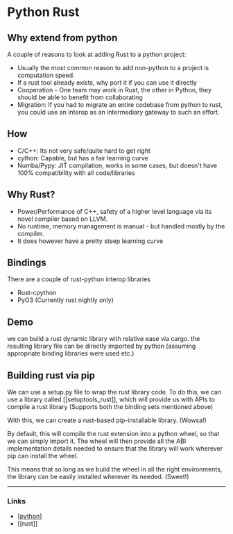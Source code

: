 # Python Rust

## Why extend from python
A couple of reasons to look at adding Rust to a python project:
- Usually the most common reason to add non-python to a project is computation speed.
- If a rust tool already exists, why port it if you can use it directly
- Cooperation - One team may work in Rust, the other in Python, they should
  be able to benefit from collaborating
- Migration: If you had to migrate an entire codebase from python to rust,
  you could use an interop as an intermediary gateway to such an effort.

## How
- C/C++: Its not very safe/quite hard to get right
- cython: Capable, but has a fair learning curve
- Numba/Pypy: JIT compilation, works in some cases, but doesn't have 100%
  compatibility with all code/libraries

## Why Rust?
- Power/Performance of C++, safety of a higher level language via its novel
  compiler based on LLVM.
- No runtime, memory management is manual - but handled mostly by the compiler.
- It does however have a pretty steep learning curve

## Bindings
There are a couple of rust-python interop libraries
- Rust-cpython
- PyO3 (Currently rust nightly only)

## Demo
we can build a rust dynamic library with relative ease via cargo. the
resulting library file can be directly imported by python (assuming
appropriate binding libraries were used etc.)

## Building rust via pip
We can use a setup.py file to wrap the rust library code. To do this, we can
use a library called [[setuptools_rust]], which will provide us with APIs to
compile a rust library (Supports both the binding sets mentioned above)

With this, we can create a rust-based pip-installable library. (Wowsa!)

By default, this will compile the rust extension into a python wheel, so that
we can simply import it. The wheel will then provide all the ABI
implementation details needed to ensure that the library will work wherever
pip can install the wheel.

This means that so long as we build the wheel in all the right environments,
the library can be easily installed wherever its needed. (Sweet!)


---
### Links
- [[python]]
- [[rust]]


[//begin]: # "Autogenerated link references for markdown compatibility"
[python]: python "Python"
[//end]: # "Autogenerated link references"